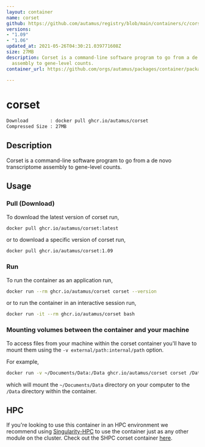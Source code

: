 ```yaml
---
layout: container
name: corset
github: https://github.com/autamus/registry/blob/main/containers/c/corset/spack.yaml
versions:
- "1.09"
- "1.06"
updated_at: 2021-05-26T04:30:21.039771608Z
size: 27MB
description: Corset is a command-line software program to go from a de novo transcriptome
  assembly to gene-level counts.
container_url: https://github.com/orgs/autamus/packages/container/package/corset

---
```

# corset
```bash 
Download        : docker pull ghcr.io/autamus/corset
Compressed Size : 27MB
```

## Description
Corset is a command-line software program to go from a de novo transcriptome assembly to gene-level counts.

## Usage
### Pull (Download)
To download the latest version of corset run,

```bash
docker pull ghcr.io/autamus/corset:latest
```

or to download a specific version of corset run,

```bash
docker pull ghcr.io/autamus/corset:1.09
```
### Run
To run the container as an application run,
```bash
docker run --rm ghcr.io/autamus/corset corset --version
```

or to run the container in an interactive session run,
```bash
docker run -it --rm ghcr.io/autamus/corset bash
```

### Mounting volumes between the container and your machine
To access files from your machine within the corset container you'll have to mount them using the `-v external/path:internal/path` option.

For example,
```bash
docker run -v ~/Documents/Data:/Data ghcr.io/autamus/corset corset /Data/myData.csv
```
which will mount the `~/Documents/Data` directory on your computer to the `/Data` directory within the container.

## HPC
If you're looking to use this container in an HPC environment we recommend using [Singularity-HPC](https://singularity-hpc.readthedocs.io) to use the container just as any other module on the cluster. Check out the SHPC corset container [here](https://singularityhub.github.io/singularity-hpc/r/ghcr.io-autamus-corset/).